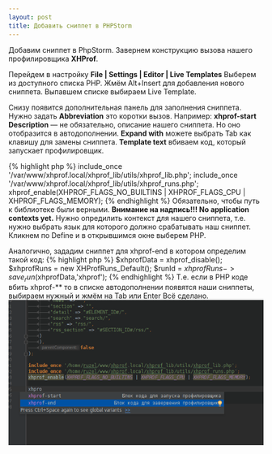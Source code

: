 ```yaml
---
layout: post
title: Добавить сниппет в PHPStorm
---
```


Добавим сниппет в PhpStorm. Завернем конструкцию вызова нашего профилировщика **XHProf**.

Перейдем в настройку **File | Settings | Editor | Live Templates**
Выберем из доступного списка PHP. Жмём Alt+Insert для добавления нового сниппета.
Выпавшем списке выбираем Live Template.

Снизу появится дополнительная панель для заполнения сниппета.
Нужно задать **Abbreviation** это коротки вызов. Например: **xhprof-start**
**Description** — не обязательно, описание нашего сниппета. Но оно отобразится в автодополнении.
**Expand with** можете выбрать Tab как клавишу для замены сниппета.
**Template text** вбиваем код, который запускает профилировщик.

{% highlight php %}
include_once '/var/www/xhprof.local/xhprof_lib/utils/xhprof_lib.php';
include_once '/var/www/xhprof.local/xhprof_lib/utils/xhprof_runs.php';
xhprof_enable(XHPROF_FLAGS_NO_BUILTINS | XHPROF_FLAGS_CPU | XHPROF_FLAGS_MEMORY);
{% endhighlight %}
Обязательно, чтобы путь к библиотеке были верными.
**Внимание на надпись!!! No application contexts yet.**
Нужно опредилить контекст для нашего сниппета, т.е. нужно выбрать язык для которого должно срабатывать наш сниппет. Кликнем по Define и в открывшимся окне выберем PHP.

Аналогично, зададим сниппет для xhprof-end в котором определим такой код:
{% highlight php %}
$xhprofData = xhprof_disable();
$xhprofRuns = new XHProfRuns_Default();
$runId = $xhprofRuns->save_run($xhprofData,'xhprof');
{% endhighlight %}
Т.е. если в PHP коде вбить xhprof-** то в списке автодополнении появятся наши сниппеты, выбираем нужный и жмём на Tab или Enter
Всё сделано.
![Рисунок автодополнения](/images/addlivetemplatesphpstrom.png)
